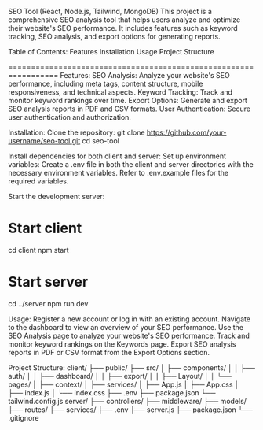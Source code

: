 SEO Tool (React, Node.js, Tailwind, MongoDB)
This project is a comprehensive SEO analysis tool that helps users analyze and optimize their website's SEO performance. It includes features such as keyword tracking, SEO analysis, and export options for generating reports.


Table of Contents:
Features
Installation
Usage
Project Structure

=================================================================
Features:
SEO Analysis: Analyze your website's SEO performance, including meta tags, content structure, mobile responsiveness, and technical aspects.
Keyword Tracking: Track and monitor keyword rankings over time.
Export Options: Generate and export SEO analysis reports in PDF and CSV formats.
User Authentication: Secure user authentication and authorization.


Installation:
Clone the repository:
git clone https://github.com/your-username/seo-tool.git
cd seo-tool

Install dependencies for both client and server:
Set up environment variables:
Create a .env file in both the client and server directories with the necessary environment variables. Refer to .env.example files for the required variables.

Start the development server:
# Start client
cd client
npm start

# Start server
cd ../server
npm run dev

Usage:
Register a new account or log in with an existing account.
Navigate to the dashboard to view an overview of your SEO performance.
Use the SEO Analysis page to analyze your website's SEO performance.
Track and monitor keyword rankings on the Keywords page.
Export SEO analysis reports in PDF or CSV format from the Export Options section.


Project Structure:
client/
  ├── public/
  ├── src/
  │   ├── components/
  │   │   ├── auth/
  │   │   ├── dashboard/
  │   │   ├── export/
  │   │   ├── Layout/
  │   │   └── pages/
  │   ├── context/
  │   ├── services/
  │   ├── App.js
  │   ├── App.css
  │   ├── index.js
  │   └── index.css
  ├── .env
  ├── package.json
  └── tailwind.config.js
server/
  ├── controllers/
  ├── middleware/
  ├── models/
  ├── routes/
  ├── services/
  ├── .env
  ├── server.js
  ├── package.json
  └── .gitignore
